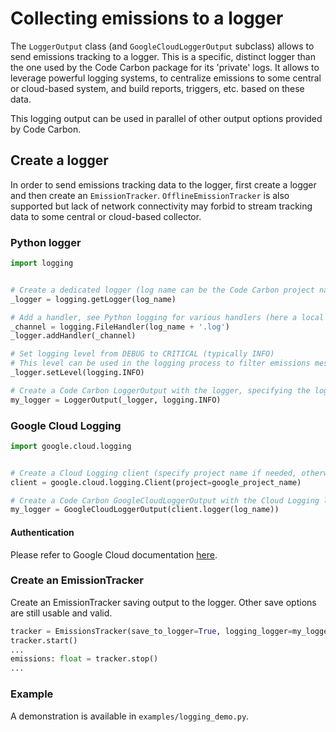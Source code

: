 # Collecting emissions to a logger

The `LoggerOutput` class (and `GoogleCloudLoggerOutput` subclass) allows to send emissions tracking to a logger.
This is a specific, distinct logger than the one used by the Code Carbon package for its 'private' logs.
It allows to leverage powerful logging systems, to centralize emissions to some central or cloud-based system, and build reports, triggers, etc. based on these data.

This logging output can be used in parallel of other output options provided by Code Carbon.


## Create a logger

In order to send emissions tracking data to the logger, first create a logger and then create an `EmissionTracker`. `OfflineEmissionTracker` is also supported but lack of network connectivity may forbid to stream tracking data to some central or cloud-based collector.

### Python logger

```python
import logging


# Create a dedicated logger (log name can be the Code Carbon project name for example)
_logger = logging.getLogger(log_name)

# Add a handler, see Python logging for various handlers (here a local file named after log_name)
_channel = logging.FileHandler(log_name + '.log')
_logger.addHandler(_channel)

# Set logging level from DEBUG to CRITICAL (typically INFO)
# This level can be used in the logging process to filter emissions messages
_logger.setLevel(logging.INFO)

# Create a Code Carbon LoggerOutput with the logger, specifying the logging level to be used for emissions data messages
my_logger = LoggerOutput(_logger, logging.INFO)
```


### Google Cloud Logging

```python
import google.cloud.logging


# Create a Cloud Logging client (specify project name if needed, otherwise Google SDK default project name is used)
client = google.cloud.logging.Client(project=google_project_name)

# Create a Code Carbon GoogleCloudLoggerOutput with the Cloud Logging logger, with the logging level to be used for emissions data messages
my_logger = GoogleCloudLoggerOutput(client.logger(log_name))
```

#### Authentication

Please refer to Google Cloud documentation [here](https://cloud.google.com/logging/docs/reference/libraries#setting_up_authentication).


### Create an EmissionTracker

Create an EmissionTracker saving output to the logger. Other save options are still usable and valid.

```python
tracker = EmissionsTracker(save_to_logger=True, logging_logger=my_logger)
tracker.start()
...
emissions: float = tracker.stop()
...
```

### Example

A demonstration is available in `examples/logging_demo.py`.

